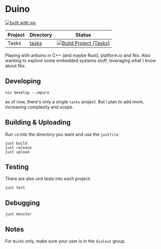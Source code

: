 # Duino

[![built with nix](https://builtwithnix.org/badge.svg)](https://builtwithnix.org)

|    Project    |     Directory     |  Status   |
| ------------- | ----------------- | --------- |
| Tasks         | [tasks](./tasks/) | [![Build Project (Tasks)](https://github.com/mtrsk/duino/actions/workflows/build.yml/badge.svg)](https://github.com/mtrsk/duino/actions/workflows/build.yml) |

Playing with arduino in C++ (and maybe Rust), platform.io and Nix. Also wanting to explore some embedded systems stuff, leveraging what I know about Nix.

## Developing

```shell
nix develop --impure
```
as of now, there's only a single `tasks` project. But I plan to add more, increasing complexity and scope.

## Building & Uploading

Run `cd` into the directory you want and use the `justfile`:
```shell
just build
just release
just upload
```

## Testing
There are also unit tests into each project:
```shell
just test
```

## Debugging

```shell
just monitor
```

## Notes

For `NixOS` only, make sure your user is in the `dialout` group.
